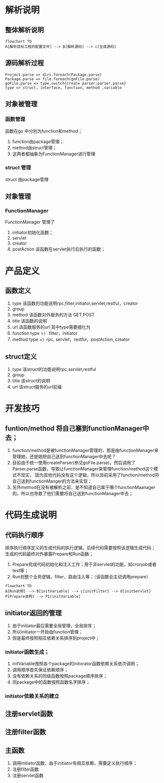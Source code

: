 # 
# 解析说明
## 整体解析说明
```mermaid
flowchart TD
A[解析目标工程的配置文件] --> B[解析源码] --> c[生成源码]
```
## 源码解析过程
```
Project.parse => dirs.foreach(Package.parse)
Package.parse => file.foreach(goFile.parse)
goFile.parse => type.switch{create parser;parser.parse}
type => struct, interface, function, method ,variable
```

## 对象被管理
### 函数管理
函数在go 中分别为function和method；
1. function由package管理；
2. method由struct管理；
3. 这两者都抽象为FunctionManager进行管理
### struct 管理
struct 由package管理

## 对象管理
### FunctionManager
FunctionManager 管理了
1. initiator初始化函数；
2. servlet
3. creator
4. postAction 该函数在servlet执行后执行的函数；





# 产品定义
## 函数定义
1. type 该函数的功能说明rpc,filter,initiator,servlet,restful，creator
2. group 
3. method 该函数对外服务的方法 GET,POST
4. title 该函数的说明
5. url 该函数服务的url
其中type需要细化为
1. function type =〉 filter，initiator
2. method type =〉rpc, servlet，restful，postAction, creator

## struct定义
1. type 该struct的功能说明rpc,servlet,restful
2. group 
2. title 该struct的说明
3. url 该struct服务的url前缀
# 开发技巧
## funtion/method 将自己塞到functionManager中去；
1. function/method是被functionManager管理的，那是由functionManager来管理她，还是她把自己送到functionManager中去呢？
2. 目前由于统一使用createParser(参见goFile.parse)，然后调用了Parser.parse函数，导致让functionManager来管理function/method这个模式不现实， 因为其他代码没有这个逻辑，所以目前采用了function/method将自己送到functionManger的方法来实现；
3. 另外method在没有被解析之前，是不知道自己属于哪个functionMaanager的。所以也导致了他们需要将自己送到functionManager中去；



# 代码生成说明
## 代码执行顺序
排序执行顺序定义的生成代码的执行逻辑，后续代码需要按照该逻辑生成代码；
生成的代码最终对外暴露Prepare和Run函数；
1. Prepare完成代码初始化和注入工作；用于非servlet的功能，如cronjob或者test等；
2. Run则整个业务逻辑，filter，路由注入等；（该函数会主动调用prepare）
```mermaid
flowchart TD 
A[Run说明] --> B[initVariable] --> c[initFilter] --> d[initServlet]
P[Prepare说明] --> P1[initVariable]
```
## initiator返回的管理
1. 由于initiator最后需要全局管理，全局排序；
2. 所以initiator一开始由function管理；
3. 但是最终按照相互依赖关系排序到project中；
### initiator函数生成；
1. initVariable按照各个package的initorator函数依赖关系依次调用；
2. 调用顺序首先保证依赖顺序；
3. 没有依赖关系的同级函数按照package顺序排序；
4. 同package中的函数按照函数名字排序；
### initiator依赖关系的建立

## 注册servlet函数
## 注册filter函数

## 主函数
1. 调用initiator函数，由于initiator有相互依赖，需要定义执行顺序；
2. 注册filter函数
3. 注册servlet函数

